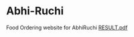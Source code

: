 # Abhi-Ruchi
Food Ordering website for AbhiRuchi
[RESULT.pdf](https://github.com/Abhilash1676/Abhi-Ruchi/files/9219294/RESULT.pdf)
